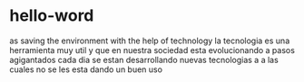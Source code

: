 # hello-word
as saving the environment with the help of technology
la tecnologia es una herramienta muy util y que en nuestra sociedad esta evolucionando a pasos agigantados cada dia se estan desarrollando nuevas tecnologias a a las cuales no se les esta dando un buen uso 






